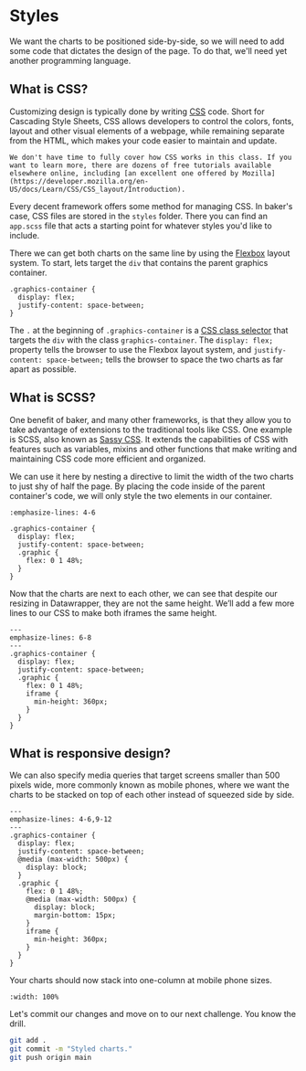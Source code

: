 # Styles

We want the charts to be positioned side-by-side, so we will need to add some code that dictates the design of the page. To do that, we'll need yet another programming language.

## What is CSS?

Customizing design is typically done by writing [CSS](https://en.wikipedia.org/wiki/CSS) code. Short for Cascading Style Sheets, CSS allows developers to control the colors, fonts, layout and other visual elements of a webpage, while remaining separate from the HTML, which makes your code easier to maintain and update.

```{note}
We don't have time to fully cover how CSS works in this class. If you want to learn more, there are dozens of free tutorials available elsewhere online, including [an excellent one offered by Mozilla](https://developer.mozilla.org/en-US/docs/Learn/CSS/CSS_layout/Introduction).
```

Every decent framework offers some method for managing CSS. In baker's case, CSS files are stored in the `styles` folder. There you can find an `app.scss` file that acts a starting point for whatever styles you'd like to include.

There we can get both charts on the same line by using the [Flexbox](https://developer.mozilla.org/en-US/docs/Web/CSS/CSS_Flexible_Box_Layout/Basic_Concepts_of_Flexbox) layout system. To start, lets target the `div` that contains the parent graphics container.

```{code-block} scss
.graphics-container {
  display: flex;
  justify-content: space-between;
}
```

The `.` at the beginning of `.graphics-container` is a [CSS class selector](https://developer.mozilla.org/en-US/docs/Web/CSS/Class_selectors) that targets the `div` with the class `graphics-container`. The `display: flex;` property tells the browser to use the Flexbox layout system, and `justify-content: space-between;` tells the browser to space the two charts as far apart as possible.

## What is SCSS?

One benefit of baker, and many other frameworks, is that they allow you to take advantage of extensions to the traditional tools like CSS. One example is SCSS, also known as [Sassy CSS](https://sass-lang.com/). It extends the capabilities of CSS with features such as variables, mixins and other functions that make writing and maintaining CSS code more efficient and organized.

We can use it here by nesting a directive to limit the width of the two charts to just shy of half the page. By placing the code inside of the parent container's code, we will only style the two elements in our container.

```{code-block} scss
:emphasize-lines: 4-6

.graphics-container {
  display: flex;
  justify-content: space-between;
  .graphic {
    flex: 0 1 48%;
  }
}
```

Now that the charts are next to each other, we can see that despite our resizing in Datawrapper, they are not the same height. We’ll add a few more lines to our CSS to make both iframes the same height.

```{code-block} scss
---
emphasize-lines: 6-8
---
.graphics-container {
  display: flex;
  justify-content: space-between;
  .graphic {
    flex: 0 1 48%;
    iframe {
      min-height: 360px;
    }
  }
}
```

## What is responsive design?

We can also specify media queries that target screens smaller than 500 pixels wide, more commonly known as mobile phones, where we want the charts to be stacked on top of each other instead of squeezed side by side.

```{code-block} scss
---
emphasize-lines: 4-6,9-12
---
.graphics-container {
  display: flex;
  justify-content: space-between;
  @media (max-width: 500px) {
    display: block;
  }
  .graphic {
    flex: 0 1 48%;
    @media (max-width: 500px) {
      display: block;
      margin-bottom: 15px;
    }
    iframe {
      min-height: 360px;
    }
  }
}
```

Your charts should now stack into one-column at mobile phone sizes.

```{image} _static/charts/chart-preview-2.png
:width: 100%
```

Let's commit our changes and move on to our next challenge. You know the drill.

```bash
git add .
git commit -m "Styled charts."
git push origin main
```
